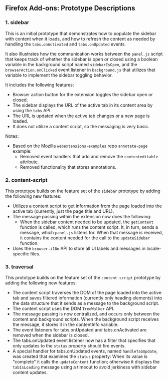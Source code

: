 ## Firefox Add-ons: Prototype Descriptions

### 1. sidebar

This is an initial prototype that demonstrates how to populate the sidebar
with content when it loads, and how to refresh the content as needed by
handling the `tabs.onActivated` and `tabs.onUpdated` events.

It also illustrates how the communication works between the `panel.js` script
that keeps track of whether the sidebar is open or closed using a boolean
variable in the background script named `sidebarIsOpen`, and the
`browserAction.onClicked` event listener in `background.js` that utilizes that
variable to implement the sidebar toggling behavior.

It includes the following features:

* Browser action button for the extension toggles the sidebar open or closed.
* The sidebar displays the URL of the active tab in its content area by using
  the `tabs` API.
* The URL is updated when the active tab changes or a new page is loaded.
* It does not utilize a content script, so the messaging is very basic.

Notes:

* Based on the Mozilla `webextensions-examples` repo `annotate-page` example:
  * Removed event handlers that add and remove the `contenteditable` attribute.
  * Removed functionality that stores annotations.

### 2. content-script

This prototype builds on the feature set of the `sidebar` prototype by adding
the following new features:

* Utilizes a content script to get information from the page loaded into the
  active tab (currently, just the page title and URL).
* The message passing within the extension now does the following:
  * When the sidebar content needed to be updated, the `getContent` function
    is called, which runs the content script. It, in turn, sends a message,
    which `panel.js` listens for. When that message is received, it contains
    the content needed for the call to the `updateSidebar` function.
* Uses the `browser.i18n` API to store all UI labels and messages in locale-
  specific files.

### 3. traversal

This prototype builds on the feature set of the `content-script` prototype by
adding the following new features:

* The content script traverses the DOM of the page loaded into the active tab
  and saves filtered information (currently only heading elements) into the
  data structure that it sends as a message to the background script.
* The content script uses the DOM `TreeWalker` API.
* The message passing is now centralized, and occurs only between the content
  and background scripts. When the background script receives the message, it
  stores it in the contentInfo variable.
* The event listeners for tabs.onUpdated and tabs.onActivated are removed when
  the sidebar is closed.
* The tabs.onUpdated event listener now has a filter that specifies that only
  updates to the `status` property should fire events.
* A special handler for tabs.onUpdated events, named `handleTabUpdate`, was
  created that examines the `status` property: When its value is "complete" it
  calls the `updateContent` function; otherwise it displays the `tabIsLoading`
  message using a timeout to avoid jerkiness with sidebar content updates.
